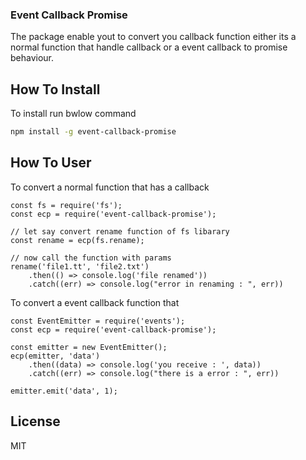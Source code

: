 ### Event Callback Promise
The package enable yout to convert you callback function either its a normal function that handle callback or a event callback to promise behaviour.

## How To Install
To install run bwlow command
```bash
npm install -g event-callback-promise
```

## How To User

To convert a normal function that has a callback
```
const fs = require('fs');
const ecp = require('event-callback-promise');

// let say convert rename function of fs libarary
const rename = ecp(fs.rename);

// now call the function with params
rename('file1.tt', 'file2.txt')
    .then(() => console.log('file renamed'))
    .catch((err) => console.log("error in renaming : ", err))

```

To convert a event callback function that
```
const EventEmitter = require('events');
const ecp = require('event-callback-promise');

const emitter = new EventEmitter();
ecp(emitter, 'data')
    .then((data) => console.log('you receive : ', data))
    .catch((err) => console.log("there is a error : ", err))

emitter.emit('data', 1);

```

## License
MIT
